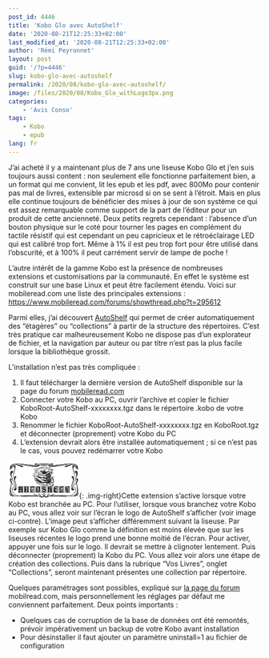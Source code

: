 ```yaml
---
post_id: 4446
title: 'Kobo Glo avec AutoShelf'
date: '2020-08-21T12:25:33+02:00'
last_modified_at: '2020-08-21T12:25:33+02:00'
author: 'Rémi Peyronnet'
layout: post
guid: '/?p=4446'
slug: kobo-glo-avec-autoshelf
permalink: /2020/08/kobo-glo-avec-autoshelf/
image: /files/2020/08/Kobo_Glo_withLogo3px.png
categories:
    - 'Avis Conso'
tags:
    - Kobo
    - epub
lang: fr
---
```


J’ai acheté il y a maintenant plus de 7 ans une liseuse Kobo Glo et j’en suis toujours aussi content : non seulement elle fonctionne parfaitement bien, a un format qui me convient, lit les epub et les pdf, avec 800Mo pour contenir pas mal de livres, extensible par microsd si on se sent à l’étroit. Mais en plus elle continue toujours de bénéficier des mises à jour de son système ce qui est assez remarquable comme support de la part de l’éditeur pour un produit de cette ancienneté. Deux petits regrets cependant : l’absence d’un bouton physique sur le coté pour tourner les pages en complément du tactile résistif qui est cependant un peu capricieux et le rétroéclairage LED qui est calibré trop fort. Même à 1% il est peu trop fort pour être utilisé dans l’obscurité, et à 100% il peut carrément servir de lampe de poche !

L’autre intérêt de la gamme Kobo est la présence de nombreuses extensions et customisations par la communauté. En effet le système est construit sur une base Linux et peut être facilement étendu. Voici sur mobileread.com une liste des principales extensions : https://www.mobileread.com/forums/showthread.php?t=295612

Parmi elles, j’ai découvert [AutoShelf](https://www.mobileread.com/forums/showthread.php?t=254554) qui permet de créer automatiquement des “étagères” ou “collections” à partir de la structure des répertoires. C’est très pratique car malheureusement Kobo ne dispose pas d’un explorateur de fichier, et la navigation par auteur ou par titre n’est pas la plus facile lorsque la bibliothèque grossit.

L’installation n’est pas très compliquée :

1. Il faut télécharger la dernière version de AutoShelf disponible sur la page du forum [mobileread.com](https://www.mobileread.com/forums/showthread.php?t=254554)
2. Connecter votre Kobo au PC, ouvrir l’archive et copier le fichier KoboRoot-AutoShelf-xxxxxxxx.tgz dans le répertoire .kobo de votre Kobo
3. Renommer le fichier KoboRoot-AutoShelf-xxxxxxxx.tgz en KoboRoot.tgz et déconnecter (proprement) votre Kobo du PC
4. L’extension devrait alors être installée automatiquement ; si ce n’est pas le cas, vous pouvez redémarrer votre Kobo

![](/files/2020/08/autoshelf-1.png){: .img-right}Cette extension s’active lorsque votre Kobo est branchée au PC. Pour l’utiliser, lorsque vous branchez votre Kobo au PC, vous allez voir sur l’écran le logo de AutoShelf s’afficher (voir image ci-contre). L’image peut s’afficher différemment suivant la liseuse. Par exemple sur Kobo Glo comme la définition est moins élevée que sur les liseuses récentes le logo prend une bonne moitié de l’écran. Pour activer, appuyer une fois sur le logo. Il devrait se mettre à clignoter lentement. Puis déconnecter (proprement) la Kobo du PC. Vous allez voir alors une étape de création des collections. Puis dans la rubrique “Vos Livres”, onglet “Collections”, seront maintenant présentes une collection par répertoire.

Quelques paramétrages sont possibles, expliqué sur [la page du forum](https://www.mobileread.com/forums/showthread.php?p=3184887#post3184887) mobilread.com, mais personnellement les réglages par défaut me conviennent parfaitement. Deux points importants :

- Quelques cas de corruption de la base de données ont été remontés, prévoir impérativement un backup de votre Kobo avant installation
- Pour désinstaller il faut ajouter un paramètre uninstall=1 au fichier de configuration